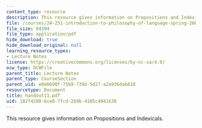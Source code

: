 ```yaml
---
content_type: resource
description: This resource gives information on Propositions and Indexicals.
file: /courses/24-251-introduction-to-philosophy-of-language-spring-2005/182f42806ce87fcd2b9b4105c4041638_handout11.pdf
file_size: 84394
file_type: application/pdf
hide_download: true
hide_download_original: null
learning_resource_types:
- Lecture Notes
license: https://creativecommons.org/licenses/by-nc-sa/4.0/
ocw_type: OCWFile
parent_title: Lecture Notes
parent_type: CourseSection
parent_uid: e0e6690f-75b9-739d-5d27-a2a936dab618
resourcetype: Document
title: handout11.pdf
uid: 182f4280-6ce8-7fcd-2b9b-4105c4041638
---
```

This resource gives information on Propositions and Indexicals.